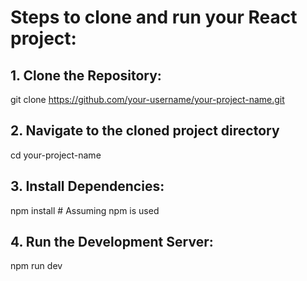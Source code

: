 # Steps to clone and run your React project:

## 1. Clone the Repository:
git clone https://github.com/your-username/your-project-name.git


## 2. Navigate to the cloned project directory
cd your-project-name


## 3. Install Dependencies:
npm install  # Assuming npm is used


## 4. Run the Development Server:
npm run dev


